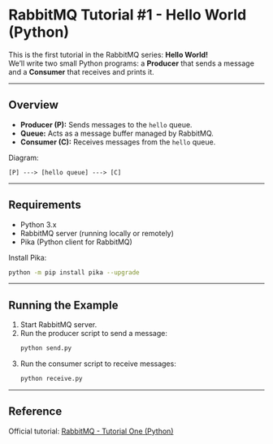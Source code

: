 # RabbitMQ Tutorial #1 - Hello World (Python)

This is the first tutorial in the RabbitMQ series: **Hello World!**  
We’ll write two small Python programs: a **Producer** that sends a message and a **Consumer** that receives and prints it.

---

## Overview
- **Producer (P):** Sends messages to the `hello` queue.
- **Queue:** Acts as a message buffer managed by RabbitMQ.
- **Consumer (C):** Receives messages from the `hello` queue.

Diagram:

```
[P] ---> [hello queue] ---> [C]
```

---

## Requirements
- Python 3.x
- RabbitMQ server (running locally or remotely)
- Pika (Python client for RabbitMQ)

Install Pika:
```bash
python -m pip install pika --upgrade
```

---

## Running the Example
1. Start RabbitMQ server.
2. Run the producer script to send a message:
   ```bash
   python send.py
   ```
3. Run the consumer script to receive messages:
   ```bash
   python receive.py
   ```

---

## Reference
Official tutorial: [RabbitMQ - Tutorial One (Python)](https://www.rabbitmq.com/tutorials/tutorial-one-python#hello-world)
